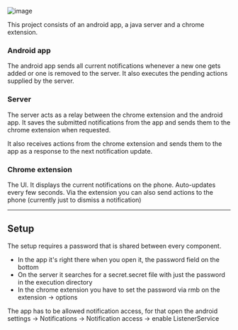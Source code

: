 ![image](https://i.imgur.com/MhISkDD.png)

This project consists of an android app, a java server and a chrome extension.

### Android app

The android app sends all current notifications whenever a new one gets added or one is removed to the server.
It also executes the pending actions supplied by the server.

### Server

The server acts as a relay between the chrome extension and the android app.
It saves the submitted notifications from the app and sends them to the chrome extension when requested.

It also receives actions from the chrome extension and sends them to the app as a response to the next notification update.

### Chrome extension

The UI. It displays the current notifications on the phone. Auto-updates every few seconds. 
Via the extension you can also send actions to the phone (currently just to dismiss a notification)


---

## Setup

The setup requires a password that is shared between every component.

- In the app it's right there when you open it, the password field on the bottom
- On the server it searches for a secret.secret file with just the password in the execution directory
- In the chrome extension you have to set the password via rmb on the extension -> options

The app has to be allowed notification access, for that open the android settings -> Notifications -> Notification access -> enable ListenerService

